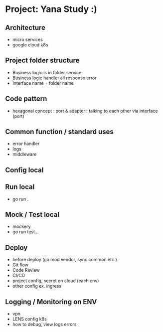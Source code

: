 # Project: Yana Study :)
## Architecture
- micro services
- google cloud k8s

## Project folder structure
- Business logic is in folder service
- Business logic handler all response error
- Interface name = folder name

## Code pattern
- hexagonal concept : port & adapter : talking to each other via interface (port)

## Common function / standard uses
- error handler
- logs
- middleware

## Config local

## Run local
- go run .

## Mock / Test local
- mockery
- go run test...

## Deploy
- before deploy (go mod vendor, sync common etc.)
- Git flow
- Code Review
- CI/CD
- project config, secret on cloud (each env)
- other config ex. ingress

## Logging / Monitoring on ENV
- vpn
- LENS config k8s
- how to debug, view logs errors